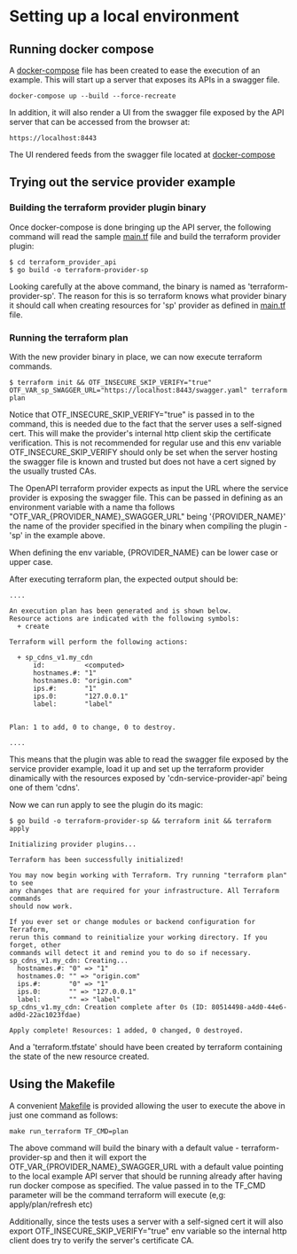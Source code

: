 # Setting up a local environment

## Running docker compose

A [docker-compose](https://github.com/dikhan/terraform-provider-openapi/blob/master/docker-compose.yml) file has been created to ease the execution of an example. This will start up
a server that exposes its APIs in a swagger file.

```
docker-compose up --build --force-recreate
```

In addition, it will also render a UI from the swagger file exposed by the API server that can be accessed from the
browser at:

```
https://localhost:8443
```

The UI rendered feeds from the swagger file located at [docker-compose](https://github.com/dikhan/terraform-provider-openapi/blob/master/service_provider_example/resources/swagger.yaml)

## Trying out the service provider example

### Building the terraform provider plugin binary

Once docker-compose is done bringing up the API server, the following command will read the sample [main.tf](https://github.com/dikhan/terraform-provider-openapi/blob/master/terraform_provider_api/main.tf)
file and build the terraform provider plugin:
```
$ cd terraform_provider_api
$ go build -o terraform-provider-sp
```

Looking carefully at the above command, the binary is named as 'terraform-provider-sp'. The reason for this is so
terraform knows what provider binary it should call when creating resources for 'sp' provider as defined in [main.tf](https://github.com/dikhan/terraform-provider-openapi/blob/master/terraform_provider_api/main.tf)
file.

### Running the terraform plan

With the new provider binary in place, we can now execute terraform commands.

```
$ terraform init && OTF_INSECURE_SKIP_VERIFY="true" OTF_VAR_sp_SWAGGER_URL="https://localhost:8443/swagger.yaml" terraform plan
```

Notice that OTF_INSECURE_SKIP_VERIFY="true" is passed in to the command, this is needed due to the fact that the server
uses a self-signed cert. This will make the provider's internal http client skip the certificate verification. This is
not recommended for regular use and this env variable OTF_INSECURE_SKIP_VERIFY should only be set when the server hosting
the swagger file is known and trusted but does not have a cert signed by the usually trusted CAs. 

The OpenAPI terraform provider expects as input the URL where the service provider is exposing the swagger file. This
can be passed in defining as an environment variable with a name tha follows "OTF_VAR_{PROVIDER_NAME}_SWAGGER_URL" being '{PROVIDER_NAME}'
the name of the provider specified in the binary when compiling the plugin - 'sp' in the example above.

When defining the env variable, {PROVIDER_NAME} can be lower case or upper case.

After executing terraform plan, the expected output should be:

```
....

An execution plan has been generated and is shown below.
Resource actions are indicated with the following symbols:
  + create

Terraform will perform the following actions:

  + sp_cdns_v1.my_cdn
      id:          <computed>
      hostnames.#: "1"
      hostnames.0: "origin.com"
      ips.#:       "1"
      ips.0:       "127.0.0.1"
      label:       "label"


Plan: 1 to add, 0 to change, 0 to destroy.

....

```

This means that the plugin was able to read the swagger file exposed by the service provider example, load it
up and set up the terraform provider dinamically with the resources exposed by 'cdn-service-provider-api' being one of
them 'cdns'.

Now we can run apply to see the plugin do its magic:

```
$ go build -o terraform-provider-sp && terraform init && terraform apply

Initializing provider plugins...

Terraform has been successfully initialized!

You may now begin working with Terraform. Try running "terraform plan" to see
any changes that are required for your infrastructure. All Terraform commands
should now work.

If you ever set or change modules or backend configuration for Terraform,
rerun this command to reinitialize your working directory. If you forget, other
commands will detect it and remind you to do so if necessary.
sp_cdns_v1.my_cdn: Creating...
  hostnames.#: "0" => "1"
  hostnames.0: "" => "origin.com"
  ips.#:       "0" => "1"
  ips.0:       "" => "127.0.0.1"
  label:       "" => "label"
sp_cdns_v1.my_cdn: Creation complete after 0s (ID: 80514498-a4d0-44e6-ad0d-22ac1023fdae)

Apply complete! Resources: 1 added, 0 changed, 0 destroyed.
```

And a 'terraform.tfstate' should have been created by terraform containing the state of the new resource created.


## Using the Makefile

A convenient [Makefile](https://github.com/dikhan/terraform-provider-openapi/blob/master/terraform_provider_api/Makefile)
is provided allowing the user to execute the above in just one command as follows:
```
make run_terraform TF_CMD=plan
```

The above command will build the binary with a default value - terraform-provider-sp and then it will export the
OTF_VAR_{PROVIDER_NAME}_SWAGGER_URL with a default value pointing to the local example API server that should be
running already after having run docker compose as specified. The value passed in to the TF_CMD parameter will be
the command terraform will execute (e,g: apply/plan/refresh etc)

Additionally, since the tests uses a server with a self-signed cert it will also export OTF_INSECURE_SKIP_VERIFY="true"
env variable so the internal http client does try to verify the server's certificate CA.

